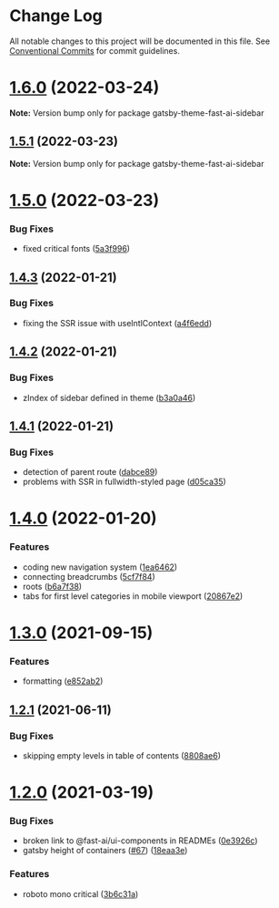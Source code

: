 # Change Log

All notable changes to this project will be documented in this file.
See [Conventional Commits](https://conventionalcommits.org) for commit guidelines.

# [1.6.0](https://github.com/lundegaard/gatsby-theme-fast-ai/compare/v1.5.1...v1.6.0) (2022-03-24)

**Note:** Version bump only for package gatsby-theme-fast-ai-sidebar





## [1.5.1](https://github.com/lundegaard/gatsby-theme-fast-ai/compare/v1.5.0...v1.5.1) (2022-03-23)

**Note:** Version bump only for package gatsby-theme-fast-ai-sidebar





# [1.5.0](https://github.com/lundegaard/gatsby-theme-fast-ai/compare/v1.4.3...v1.5.0) (2022-03-23)


### Bug Fixes

* fixed critical fonts ([5a3f996](https://github.com/lundegaard/gatsby-theme-fast-ai/commit/5a3f9966543be675753d5b8b384948eec44958b5))





## [1.4.3](https://github.com/lundegaard/gatsby-theme-fast-ai/compare/v1.4.2...v1.4.3) (2022-01-21)


### Bug Fixes

* fixing the SSR issue with useIntlContext ([a4f6edd](https://github.com/lundegaard/gatsby-theme-fast-ai/commit/a4f6edd382c48401353417e7dbb888a7bcff0c69))





## [1.4.2](https://github.com/lundegaard/gatsby-theme-fast-ai/compare/v1.4.1...v1.4.2) (2022-01-21)


### Bug Fixes

* zIndex of sidebar defined in theme ([b3a0a46](https://github.com/lundegaard/gatsby-theme-fast-ai/commit/b3a0a46e5706449b9ce89502050d82971596757e))





## [1.4.1](https://github.com/lundegaard/gatsby-theme-fast-ai/compare/v1.4.0...v1.4.1) (2022-01-21)


### Bug Fixes

* detection of parent route ([dabce89](https://github.com/lundegaard/gatsby-theme-fast-ai/commit/dabce896fa06e1e3c85c0e97f94583b3eddfe10b))
* problems with SSR in fullwidth-styled page ([d05ca35](https://github.com/lundegaard/gatsby-theme-fast-ai/commit/d05ca35b747267476536bd8be22b5671cdf1022b))





# [1.4.0](https://github.com/lundegaard/gatsby-theme-fast-ai/compare/v1.3.0...v1.4.0) (2022-01-20)


### Features

* coding new navigation system ([1ea6462](https://github.com/lundegaard/gatsby-theme-fast-ai/commit/1ea6462e4c11d46619c06a3e89201ceafa5a6080))
* connecting breadcrumbs ([5cf7f84](https://github.com/lundegaard/gatsby-theme-fast-ai/commit/5cf7f84ef8a0141a788d867d4232292935d06cc6))
* roots ([b6a7f38](https://github.com/lundegaard/gatsby-theme-fast-ai/commit/b6a7f3891801a927f0787a368303efddd7b0690f))
* tabs for first level categories in mobile viewport ([20867e2](https://github.com/lundegaard/gatsby-theme-fast-ai/commit/20867e20a1ad140e3c8c8c2b5fd6d865e7b92ff2))





# [1.3.0](https://github.com/lundegaard/gatsby-theme-fast-ai/compare/v1.2.1...v1.3.0) (2021-09-15)


### Features

* formatting ([e852ab2](https://github.com/lundegaard/gatsby-theme-fast-ai/commit/e852ab279997452b493bbd0e11953f529e58f370))





## [1.2.1](https://github.com/lundegaard/gatsby-theme-fast-ai/compare/v1.2.0...v1.2.1) (2021-06-11)


### Bug Fixes

* skipping empty levels in table of contents ([8808ae6](https://github.com/lundegaard/gatsby-theme-fast-ai/commit/8808ae6ce64e8aa75e9a60c2d1defcfb2af19794))





# [1.2.0](https://github.com/lundegaard/gatsby-theme-fast-ai/compare/v1.1.1...v1.2.0) (2021-03-19)


### Bug Fixes

* broken link to @fast-ai/ui-components in READMEs ([0e3926c](https://github.com/lundegaard/gatsby-theme-fast-ai/commit/0e3926cac3fc2c558fd219e588f7f0b00aaa5996))
* gatsby height of containers ([#67](https://github.com/lundegaard/gatsby-theme-fast-ai/issues/67)) ([18eaa3e](https://github.com/lundegaard/gatsby-theme-fast-ai/commit/18eaa3efeb419391572c3a1b8b6b097e460bd20c))


### Features

* roboto mono critical ([3b6c31a](https://github.com/lundegaard/gatsby-theme-fast-ai/commit/3b6c31aeeae2d4837a7237e254abf8d14d69f609))
